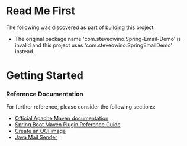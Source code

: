 # Read Me First
The following was discovered as part of building this project:

* The original package name 'com.steveowino.Spring-Email-Demo' is invalid and this project uses 'com.steveowino.SpringEmailDemo' instead.

# Getting Started

### Reference Documentation
For further reference, please consider the following sections:

* [Official Apache Maven documentation](https://maven.apache.org/guides/index.html)
* [Spring Boot Maven Plugin Reference Guide](https://docs.spring.io/spring-boot/docs/3.2.2/maven-plugin/reference/html/)
* [Create an OCI image](https://docs.spring.io/spring-boot/docs/3.2.2/maven-plugin/reference/html/#build-image)
* [Java Mail Sender](https://docs.spring.io/spring-boot/docs/3.2.2/reference/htmlsingle/index.html#io.email)

